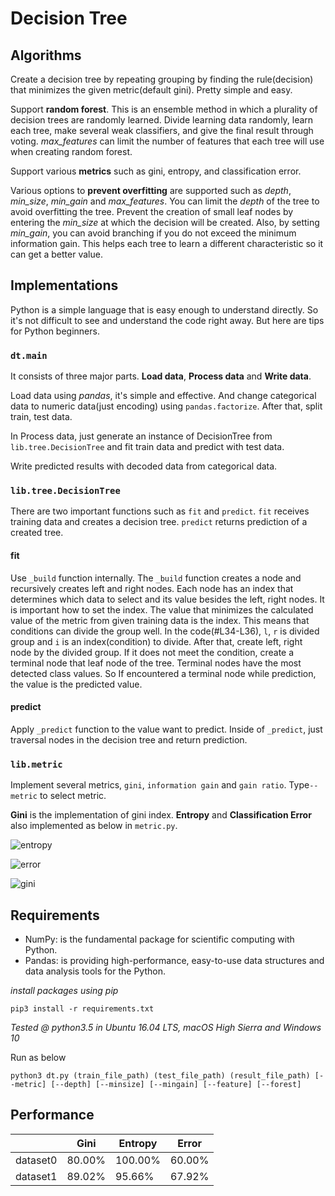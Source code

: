 # Decision Tree

## Algorithms

Create a decision tree by repeating grouping by finding the rule(decision) that minimizes the given metric(default gini). Pretty simple and easy.

Support **random forest**. This is an ensemble method in which a plurality of decision trees are randomly learned. Divide learning data randomly, learn each tree, make several weak classifiers, and give the final result through voting. *max_features* can limit the number of features that each tree will use when creating random forest.

Support various **metrics** such as gini, entropy, and classification error.

Various options to **prevent overfitting** are supported such as *depth*, *min_size*, *min_gain* and *max_features*. You can limit the *depth* of the tree to avoid overfitting the tree.  Prevent the creation of small leaf nodes by entering the *min_size* at which the decision will be created. Also, by setting *min_gain*, you can avoid branching if you do not exceed the minimum information gain. This helps each tree to learn a different characteristic so it can get a better value.

## Implementations

Python is a simple language that is easy enough to understand directly. So it's not difficult to see and understand the code right away. But here are tips for Python beginners.

### `dt.main`

It consists of three major parts. **Load data**, **Process data** and **Write data**.

Load data using *pandas*, it's simple and effective. And change categorical data to numeric data(just encoding) using `pandas.factorize`. After that, split train, test data.

In Process data, just generate an instance of DecisionTree from `lib.tree.DecisionTree` and fit train data and predict with test data.

Write predicted results with decoded data from categorical data.

### `lib.tree.DecisionTree`

There are two important functions such as `fit` and `predict`. `fit` receives training data and creates a decision tree. `predict` returns prediction of a created tree.

#### **fit**

Use `_build` function internally. The `_build` function creates a node and recursively creates left and right nodes. Each node has an index that determines which data to select and its value besides the left, right nodes. It is important how to set the index. The value that minimizes the calculated value of the metric from given training data is the index. This means that conditions can divide the group well. In the code(#L34-L36), `l`, `r` is divided group and `i` is an index(condition) to divide. After that, create left, right node by the divided group. If it does not meet the condition, create a terminal node that leaf node of the tree. Terminal nodes have the most detected class values. So If encountered a terminal node while prediction, the value is the predicted value.

#### **predict**

Apply `_predict` function to the value want to predict. Inside of `_predict`, just traversal nodes in the decision tree and return prediction.

### `lib.metric`

Implement several metrics, `gini`, `information gain` and `gain ratio`. Type`--metric` to select metric.

**Gini** is the implementation of gini index. **Entropy** and **Classification Error** also implemented as below in `metric.py`.



![entropy](C:\Users\maybe\Documents\Workspace\ITE4005\assignment2\images\eq_entropy.png)

![error](C:\Users\maybe\Documents\Workspace\ITE4005\assignment2\images\eq_error.png)

![gini](C:\Users\maybe\Documents\Workspace\ITE4005\assignment2\images\eq_gini.png)

## Requirements

- NumPy: is the fundamental package for scientific computing with Python.
- Pandas: is providing high-performance, easy-to-use data structures and data analysis tools for the Python.

*install packages using pip*
```
pip3 install -r requirements.txt
```

*Tested @ python3.5 in Ubuntu 16.04 LTS, macOS High Sierra and Windows 10*

Run as below
```
python3 dt.py (train_file_path) (test_file_path) (result_file_path) [--metric] [--depth] [--minsize] [--mingain] [--feature] [--forest]
```

## Performance

|          | Gini   | Entropy | Error  |
| -------- | ------ | ------- | ------ |
| dataset0 | 80.00% | 100.00% | 60.00% |
| dataset1 | 89.02% | 95.66%  | 67.92% |